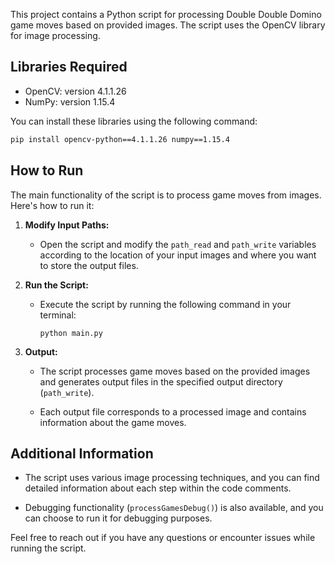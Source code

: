 This project contains a Python script for processing Double Double Domino game moves based on provided images. The script uses the OpenCV library for image processing.

## Libraries Required

- OpenCV: version 4.1.1.26
- NumPy: version 1.15.4

You can install these libraries using the following command:

```bash
pip install opencv-python==4.1.1.26 numpy==1.15.4
```


## How to Run

The main functionality of the script is to process game moves from images. Here's how to run it:

1. **Modify Input Paths:**
   - Open the script and modify the `path_read` and `path_write` variables according to the location of your input images and where you want to store the output files.

2. **Run the Script:**
   - Execute the script by running the following command in your terminal:

     ```
     python main.py
     ```


3. **Output:**
   - The script processes game moves based on the provided images and generates output files in the specified output directory (`path_write`).

   - Each output file corresponds to a processed image and contains information about the game moves.

## Additional Information

- The script uses various image processing techniques, and you can find detailed information about each step within the code comments.

- Debugging functionality (`processGamesDebug()`) is also available, and you can choose to run it for debugging purposes.

Feel free to reach out if you have any questions or encounter issues while running the script.
